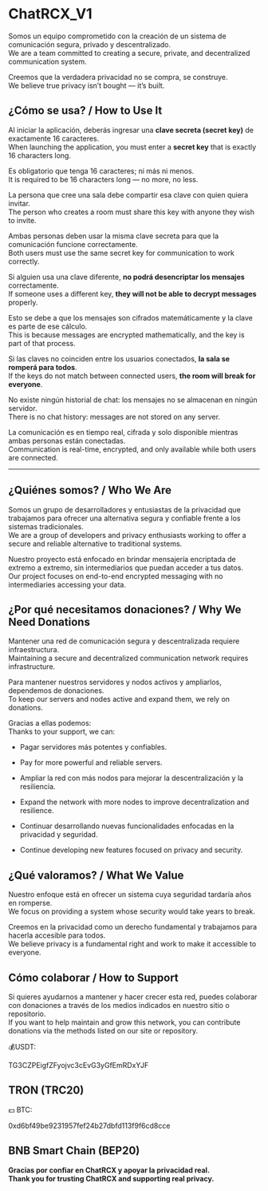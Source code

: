 # ChatRCX_V1

Somos un equipo comprometido con la creación de un sistema de comunicación segura, privado y descentralizado.  
We are a team committed to creating a secure, private, and decentralized communication system.

Creemos que la verdadera privacidad no se compra, se construye.  
We believe true privacy isn’t bought — it’s built.

## ¿Cómo se usa? / How to Use It

Al iniciar la aplicación, deberás ingresar una **clave secreta (secret key)** de exactamente 16 caracteres.  
When launching the application, you must enter a **secret key** that is exactly 16 characters long.

Es obligatorio que tenga 16 caracteres; ni más ni menos.  
It is required to be 16 characters long — no more, no less.

La persona que cree una sala debe compartir esa clave con quien quiera invitar.  
The person who creates a room must share this key with anyone they wish to invite.

Ambas personas deben usar la misma clave secreta para que la comunicación funcione correctamente.  
Both users must use the same secret key for communication to work correctly.

Si alguien usa una clave diferente, **no podrá desencriptar los mensajes** correctamente.  
If someone uses a different key, **they will not be able to decrypt messages** properly.

Esto se debe a que los mensajes son cifrados matemáticamente y la clave es parte de ese cálculo.  
This is because messages are encrypted mathematically, and the key is part of that process.

Si las claves no coinciden entre los usuarios conectados, **la sala se romperá para todos**.  
If the keys do not match between connected users, **the room will break for everyone**.

No existe ningún historial de chat: los mensajes no se almacenan en ningún servidor.  
There is no chat history: messages are not stored on any server.

La comunicación es en tiempo real, cifrada y solo disponible mientras ambas personas están conectadas.  
Communication is real-time, encrypted, and only available while both users are connected.

---

## ¿Quiénes somos? / Who We Are

Somos un grupo de desarrolladores y entusiastas de la privacidad que trabajamos para ofrecer una alternativa segura y confiable frente a los sistemas tradicionales.  
We are a group of developers and privacy enthusiasts working to offer a secure and reliable alternative to traditional systems.

Nuestro proyecto está enfocado en brindar mensajería encriptada de extremo a extremo, sin intermediarios que puedan acceder a tus datos.  
Our project focuses on end-to-end encrypted messaging with no intermediaries accessing your data.

## ¿Por qué necesitamos donaciones? / Why We Need Donations

Mantener una red de comunicación segura y descentralizada requiere infraestructura.  
Maintaining a secure and decentralized communication network requires infrastructure.

Para mantener nuestros servidores y nodos activos y ampliarlos, dependemos de donaciones.  
To keep our servers and nodes active and expand them, we rely on donations.

Gracias a ellas podemos:  
Thanks to your support, we can:

- Pagar servidores más potentes y confiables.  
- Pay for more powerful and reliable servers.

- Ampliar la red con más nodos para mejorar la descentralización y la resiliencia.  
- Expand the network with more nodes to improve decentralization and resilience.

- Continuar desarrollando nuevas funcionalidades enfocadas en la privacidad y seguridad.  
- Continue developing new features focused on privacy and security.

## ¿Qué valoramos? / What We Value

Nuestro enfoque está en ofrecer un sistema cuya seguridad tardaría años en romperse.  
We focus on providing a system whose security would take years to break.

Creemos en la privacidad como un derecho fundamental y trabajamos para hacerla accesible para todos.  
We believe privacy is a fundamental right and work to make it accessible to everyone.

## Cómo colaborar / How to Support

Si quieres ayudarnos a mantener y hacer crecer esta red, puedes colaborar con donaciones a través de los medios indicados en nuestro sitio o repositorio.  
If you want to help maintain and grow this network, you can contribute donations via the methods listed on our site or repository.

💰USDT:

TG3CZPEigfZFyojvc3cEvG3yGfEmRDxYJF

TRON (TRC20)
-------------

💵 BTC:

0xd6bf49be9231957fef24b27dbfd113f9f6cd8cce

BNB Smart Chain (BEP20)
--------------

**Gracias por confiar en ChatRCX y apoyar la privacidad real.**  
**Thank you for trusting ChatRCX and supporting real privacy.**

